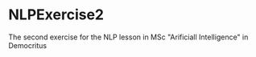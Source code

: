 # NLPExercise2
The second exercise for the NLP lesson in MSc "Arificiall Intelligence" in Democritus
